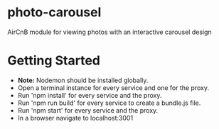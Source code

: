 # photo-carousel
AirCnB module for viewing photos with an interactive carousel design

# Getting Started
* __Note:__ Nodemon should be installed globally.
* Open a terminal instance for every service and one for the proxy.
* Run 'npm install' for every service and the proxy.
* Run 'npm run build' for every service to create a bundle.js file.
* Run 'npm start' for every service and the proxy.
* In a browser navigate to localhost:3001
